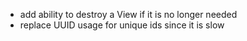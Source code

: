 * add ability to destroy a View if it is no longer needed
* replace UUID usage for unique ids since it is slow
